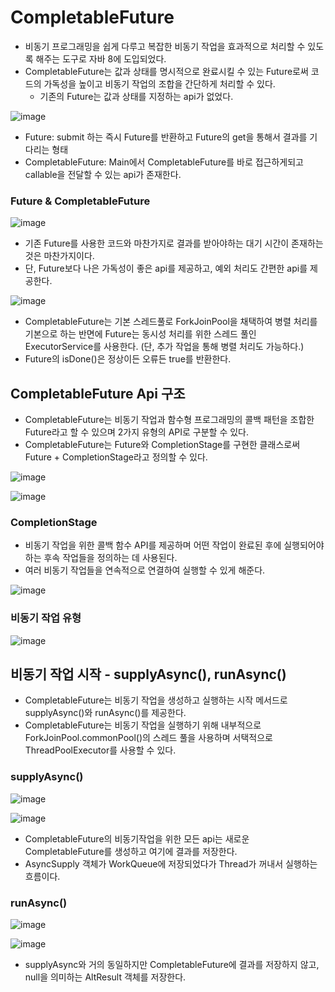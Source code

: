 # CompletableFuture

- 비동기 프로그래밍을 쉽게 다루고 복잡한 비동기 작업을 효과적으로 처리할 수 있도록 해주는 도구로 자바 8에 도입되었다. 
- CompletableFuture는 값과 상태를 명시적으로 완료시킬 수 있는 Future로써 코드의 가독성을 높이고 비동기 작업의 조합을 간단하게 처리할 수 있다.
  - 기존의 Future는 값과 상태를 지정하는 api가 없었다.

![image](https://github.com/yoon-youngjin/spring-study/assets/83503188/0c6639ac-b983-4bc6-96c5-d61cf14b1cea)

- Future: submit 하는 즉시 Future를 반환하고 Future의 get을 통해서 결과를 기다리는 형태
- CompletableFuture: Main에서 CompletableFuture를 바로 접근하게되고 callable을 전달할 수 있는 api가 존재한다.

### Future & CompletableFuture

![image](https://github.com/yoon-youngjin/spring-study/assets/83503188/866f4d33-0efd-48fe-8d93-2303e7660ae4)

- 기존 Future를 사용한 코드와 마찬가지로 결과를 받아야하는 대기 시간이 존재하는것은 마찬가지이다.
- 단, Future보다 나은 가독성이 좋은 api를 제공하고, 예외 처리도 간편한 api를 제공한다.

![image](https://github.com/yoon-youngjin/spring-study/assets/83503188/fe2b6ec8-bebd-4523-9571-3cb4cca4cea2)

- CompletableFuture는 기본 스레드풀로 ForkJoinPool을 채택하여 병렬 처리를 기본으로 하는 반면에 Future는 동시성 처리를 위한 스레드 풀인 ExecutorService를 사용한다. (단, 추가 작업을 통해 병렬 처리도 가능하다.)
- Future의 isDone()은 정상이든 오류든 true를 반환한다.

## CompletableFuture Api 구조

- CompletableFuture는 비동기 작업과 함수형 프로그래밍의 콜백 패턴을 조합한 Future라고 할 수 있으며 2가지 유형의 API로 구분할 수 있다.
- CompletableFuture는 Future와 CompletionStage를 구현한 클래스로써 Future + CompletionStage라고 정의할 수 있다.

![image](https://github.com/yoon-youngjin/spring-study/assets/83503188/7d62c2ac-c93b-430b-8649-71811bdcbca7)

![image](https://github.com/yoon-youngjin/spring-study/assets/83503188/c1f07924-c6aa-4517-b515-c4bdc315b9ee)

### CompletionStage

- 비동기 작업을 위한 콜백 함수 API를 제공하며 어떤 작업이 완료된 후에 실행되어야 하는 후속 작업들을 정의하는 데 사용된다.
- 여러 비동기 작업들을 연속적으로 연결하여 실행할 수 있게 해준다.

![image](https://github.com/yoon-youngjin/spring-study/assets/83503188/cead131f-be41-405b-a25d-24ae468d2d9d)

### 비동기 작업 유형

![image](https://github.com/yoon-youngjin/spring-study/assets/83503188/9e0f9de8-5a95-4651-b284-c4bfee2a9b26)

## 비동기 작업 시작 - supplyAsync(), runAsync()

- CompletableFuture는 비동기 작업을 생성하고 실행하는 시작 메서드로 supplyAsync()와 runAsync()를 제공한다.
- CompletableFuture는 비동기 작업을 실행하기 위해 내부적으로 ForkJoinPool.commonPool()의 스레드 풀을 사용하며 서택적으로 ThreadPoolExecutor를 사용할 수 있다.

### supplyAsync()

![image](https://github.com/yoon-youngjin/spring-study/assets/83503188/321df2c6-71d7-4fb9-bed0-05c92be3ea0c)

![image](https://github.com/yoon-youngjin/spring-study/assets/83503188/d2449dd1-5649-4090-8494-0e581d23656e)

- CompletableFuture의 비동기작업을 위한 모든 api는 새로운 CompletableFuture를 생성하고 여기에 결과를 저장한다.
- AsyncSupply 객체가 WorkQueue에 저장되었다가 Thread가 꺼내서 실행하는 흐름이다.

### runAsync()

![image](https://github.com/yoon-youngjin/spring-study/assets/83503188/e025777e-2d0d-414f-9e8d-a74010638dd6)

![image](https://github.com/yoon-youngjin/spring-study/assets/83503188/39176e11-50c7-4490-abe0-24aed52bb8f8)

- supplyAsync와 거의 동일하지만 CompletableFuture에 결과를 저장하지 않고, null을 의미하는 AltResult 객체를 저장한다.





